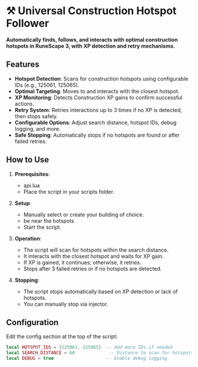 # ⚒️ Universal Construction Hotspot Follower

  **Automatically finds, follows, and interacts with optimal construction hotspots in RuneScape 3, with XP detection and retry mechanisms.**

## Features

- **Hotspot Detection**: Scans for construction hotspots using configurable IDs (e.g., 125061, 125065).
- **Optimal Targeting**: Moves to and interacts with the closest hotspot.
- **XP Monitoring**: Detects Construction XP gains to confirm successful actions.
- **Retry System**: Retries interactions up to 3 times if no XP is detected, then stops safely.
- **Configurable Options**: Adjust search distance, hotspot IDs, debug logging, and more.
- **Safe Stopping**: Automatically stops if no hotspots are found or after failed retries.

## How to Use

1. **Prerequisites**:
   - api.lua
   - Place the script in your scripts folder.

2. **Setup**:
   - Manually select or create your building of choice.
   - be near the hotspots
   - Start the script.

3. **Operation**:
   - The script will scan for hotspots within the search distance.
   - It interacts with the closest hotspot and waits for XP gain.
   - If XP is gained, it continues; otherwise, it retries.
   - Stops after 3 failed retries or if no hotspots are detected.

4. **Stopping**:
   - The script stops automatically based on XP detection or lack of hotspots.
   - You can manually stop via injector.

## Configuration

Edit the config section at the top of the script:

```lua
local HOTSPOT_IDS = {125061, 125065}  -- Add more IDs if needed
local SEARCH_DISTANCE = 60             -- Distance to scan for hotspots
local DEBUG = true                    -- Enable debug logging

